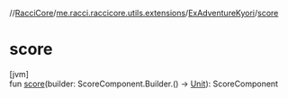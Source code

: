 //[RacciCore](../../../index.md)/[me.racci.raccicore.utils.extensions](../index.md)/[ExAdventureKyori](index.md)/[score](score.md)

# score

[jvm]\
fun [score](score.md)(builder: ScoreComponent.Builder.() -&gt; [Unit](https://kotlinlang.org/api/latest/jvm/stdlib/kotlin/-unit/index.html)): ScoreComponent
